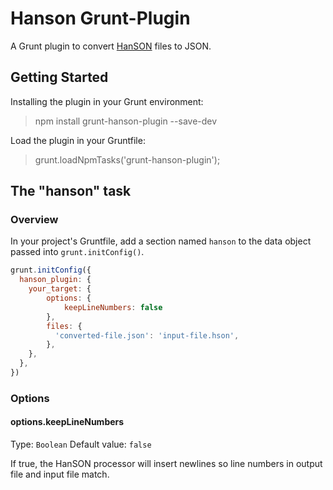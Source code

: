# Hanson Grunt-Plugin

A Grunt plugin to convert <a href="https://github.com/timjansen/hanson">HanSON</a> files to JSON.

## Getting Started

Installing the plugin in your Grunt environment:
>npm install grunt-hanson-plugin --save-dev

Load the plugin in your Gruntfile:
>grunt.loadNpmTasks('grunt-hanson-plugin');

## The "hanson" task

### Overview
In your project's Gruntfile, add a section named `hanson` to the data object passed into `grunt.initConfig()`.

```js
grunt.initConfig({
  hanson_plugin: {
    your_target: {
        options: {
        	keepLineNumbers: false
        },
        files: {
          'converted-file.json': 'input-file.hson',
        },
    },
  },
})
```

### Options

#### options.keepLineNumbers
Type: `Boolean`
Default value: `false`

If true, the HanSON processor will insert newlines so line numbers in output file and input file match.



